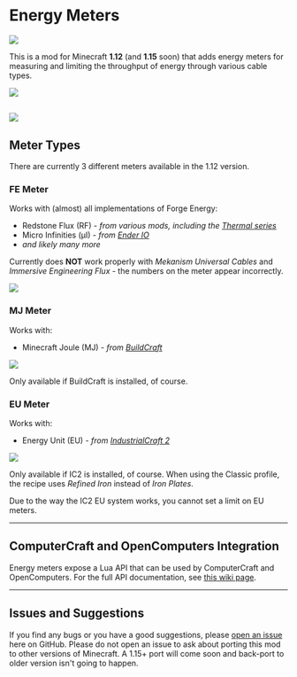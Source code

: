 # Energy Meters

[![](https://img.shields.io/badge/CurseForge-1.12.x-red.svg?style=flat-square&logo=conda-forge)](https://www.curseforge.com/minecraft/mc-mods/energy-meters)


This is a mod for Minecraft **1.12** (and **1.15** soon) that adds energy meters for measuring and limiting the throughput of energy through various cable types.

![](https://i.imgur.com/xzstT81.png)

![](https://i.imgur.com/LgrCW9R.png)
---
## Meter Types

There are currently 3 different meters available in the 1.12 version.

### **FE Meter**
Works with (almost) all implementations of Forge Energy:

- Redstone Flux (RF) - *from various mods, including the [Thermal series](https://www.curseforge.com/minecraft/mc-mods/thermal-foundation)*
- Micro Infinities (μI) - *from [Ender IO](https://www.curseforge.com/minecraft/mc-mods/ender-io)*
- *and likely many more*

Currently does **NOT** work properly with *Mekanism Universal Cables* and *Immersive Engineering Flux* - the numbers on the meter appear incorrectly.

![](https://i.imgur.com/oS9SxdN.png)

### **MJ Meter**
Works with:

- Minecraft Joule (MJ) - *from [BuildCraft](https://www.curseforge.com/minecraft/mc-mods/buildcraft)*

![](https://i.imgur.com/UqiBAYQ.png)

Only available if BuildCraft is installed, of course.

### **EU Meter**
Works with:

- Energy Unit (EU) - *from [IndustrialCraft 2](https://www.curseforge.com/minecraft/mc-mods/industrial-craft)*

![](https://i.imgur.com/50Gwjch.png)

Only available if IC2 is installed, of course. When using the Classic profile, the recipe uses _Refined Iron_ instead of _Iron Plates_.

Due to the way the IC2 EU system works, you cannot set a limit on EU meters.

---

## ComputerCraft and OpenComputers Integration
Energy meters expose a Lua API that can be used by ComputerCraft and OpenComputers. For the full API documentation, see [this wiki page](https://github.com/vladmarica/energy-meters/wiki/Lua-API).

---

## Issues and Suggestions
If you find any bugs or you have a good suggestions, please [open an issue](https://github.com/vladmarica/energy-meters/issues) here on GitHub. Please do not open an issue to ask about porting this mod to other versions of Minecraft. A 1.15+ port will come soon and back-port to older version isn't going to happen.